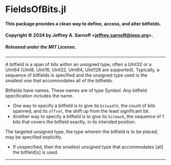 # FieldsOfBits.jl
#### This package provides a clean way to define, access, and alter bitfields.
#### Copyright  © 2024 by Jeffrey A. Sarnoff \<jeffrey.sarnoff@ieee.org\>.
##### Released under the MIT License.
----

A bitfield is a span of bits within an unsigned type, often a UInt32 or a UInt64 (UInt8, UInt16, UInt32, UInt64, UInt128 are supported).
Typically, a sequence of bitfields is specified and the unsigned type used is the smallest one that accommodates all of the bitfields.

Bitfields have names. These names are of type Symbol. Any bitfield specification includes the name.

- One way to specify a bitfield is to give its `bitwidth`, the count of bits spanned, and its `offset`, the shift up from the least significant bit.
- Another way to specify a bitfield is to give its `bitmask`, the sequence of 1 bits that covers the bitfield exactly, in its intended position.

The targeted unsigned type, the type wherein the bitfield is to be placed, may be specified explicitly. 
- If unspecified, then the smallest unsigned type that accommodates [all] the bitfield[s] is used.

----




